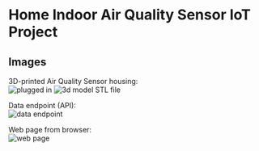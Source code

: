 # Home Indoor Air Quality Sensor IoT Project


## Images
3D-printed Air Quality Sensor housing:  
![plugged in](https://i.imgur.com/8NYAxq0.jpg)
![3d model STL file](https://i.imgur.com/vjyKvC5.png)

Data endpoint (API):  
![data endpoint](https://i.imgur.com/C1Tsal0.png)

Web page from browser:  
![web page](https://i.imgur.com/IKfawIU.png)